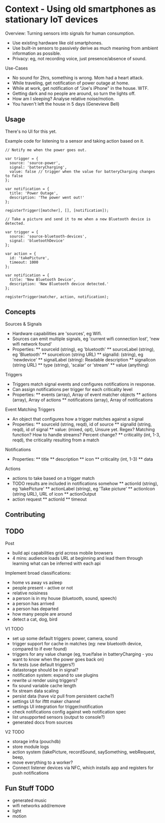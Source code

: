 # Context - Using old smartphones as stationary IoT devices

Overview: Turning sensors into signals for human consumption.

* Use existing hardware like old smartphones.
* Use built-in sensors to passively derive as much meaning from ambient information as possible.
* Privacy: eg, not recording voice, just presence/absence of sound.

Use-Cases

* No sound for 2hrs, something is wrong. Mom had a heart attack. 
* While traveling, get notification of power outage at home.
* While at work, get notification of "Joe's iPhone" in the house. WTF.
* Getting dark and no people are around, so turn the lights off.
* How am I sleeping? Analyse relative noise/motion.
* You haven't left the house in 5 days (Genevieve Bell)

## Usage

There's no UI for this yet.

Example code for listening to a sensor and taking action based on it.

````
// Notify me when the power goes out.

var trigger = {
  source: 'source-power',
  signal: 'batteryCharging',
  value: false // trigger when the value for batteryCharging changes to false
};

var notification = {
  title: 'Power Outage',
  description: 'The power went out!'
};

registerTrigger([matcher], [], [notification]);

// Take a picture and send it to me when a new Bluetooth device is detected.

var trigger = {
  source: 'source-bluetooth-devices',
  signal: 'bluetoothDevice'
};

var action = {
  id: 'takePicture',
  timeout: 1000
};

var notification = {
  title: 'New Bluetooth Device',
  description: 'New Bluetooth device detected.'
};

registerTrigger(matcher, action, notification);

````

## Concepts

Sources & Signals

* Hardware capabilities are 'sources', eg Wifi.
* Sources can emit multiple signals, eg 'current wifi connection lost', 'new wifi network found'
* Properties:
** sourceId (string), eg 'bluetooth'
** sourceLabel (string), eg 'Bluetooth'
** sourceIcon (string URL)
** signalId: (string), eg 'newdevice'
** signalLabel (string): Readable description
** signalIcon (string URL)
** type (string), 'scalar' or 'stream'
** value (anything)

Triggers

* Triggers match signal events and configures notifications in response.
* Can assign notifications per trigger for each criticality level
* Properties:
** events (array), Array of event matcher objects
** actions (array), Array of actions
** notifications (array), Array of notifications

Event Matching Triggers

* An object that configures how a trigger matches against a signal
* Properties:
** sourceId (string, reqd), id of source
** signalId (string, reqd), id of signal
** value: (mixed, opt), Unsure yet. Regex? Matching function? How to handle streams? Percent change?
** criticality (int, 1-3, reqd), the criticality resulting from a match

Notifications

* Properties:
** title
** description
** icon
** criticality (int, 1-3)
** data

Actions
* actions to take based on a trigger match
* TODO results are included in notifications somehow
** actionId (string), eg 'takePicture'
** actionLabel (string), eg 'Take picture'
** actionIcon (string URL), URL of icon
** actionOutput
* action request
** actionId
** timeout



## Contributing

## TODO

Post
* build api capabilities grid across mobile browsers
* 4 mins: audience loads URL at beginning and lead them through learning what can be inferred with each api

Implement broad classifications:

* home vs away vs asleep
* people present - active or not
* relative noisiness
* a person is in my house (bluetooth, sound, speech)
* a person has arrived
* a person has departed
* how many people are around
* detect a cat, dog, bird

V1 TODO

* set up some default triggers: power, camera, sound
* trigger support for cache in matches (eg: new bluetooth device, compared to if ever found)
* triggers for any value change (eg, true/false in batteryCharging - you want to know when the power goes back on)
* fix tests (use default triggers?)
* datastorage should be in signal?
* notification system: expand to use plugins
* rewrite ui render using triggers?
* fix sound variable cache length
* fix stream data scaling
* persist data (have viz pull from persistent cache?)
* settings UI for ifttt maker channel
* settings UI integration for trigger/notification
* check notifications config against web notification spec
* list unsupported sensors (output to console?)
* generated docs from sources

V2 TODO

* storage infra (pouchdb)
* store module logs
* action system (takePicture, recordSound, saySomething, webRequest, beep, 
* move everything to a worker?
* Connect listener devices via NFC, which installs app and registers for push notifications

## Fun Stuff TODO
* generated music
* wifi networks add/remove
* light
* motion
